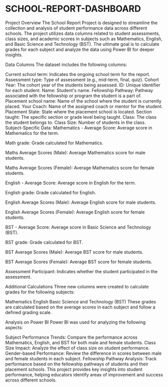 # SCHOOL-REPORT-DASHBOARD
Project Overview
The School Report Project is designed to streamline the collection and analysis of student performance data across different schools. The project utilizes data columns related to student assessments, class sizes, and academic scores in subjects such as Mathematics, English, and Basic Science and Technology (BST). The ultimate goal is to calculate grades for each subject and analyze the data using Power BI for deeper insights.

Data Columns
The dataset includes the following columns:

Current school term: Indicates the ongoing school term for the report.
Assessment type: Type of assessment (e.g., mid-term, final, quiz).
Cohort Year: The cohort year of the students being assessed.
ID: Unique identifier for each student.
Name: Student's name.
Fellowship Pathway: Pathway associated with the fellowship or program the student is a part of.
Placement school name: Name of the school where the student is currently placed.
Your Coach: Name of the assigned coach or mentor for the student.
Placement State: State where the placement school is located.
Section taught: The specific section or grade level being taught.
Class: The class the student belongs to.
Class Size: Number of students in the class.
Subject-Specific Data:
Mathematics - Average Score: Average score in Mathematics for the term.

Math grade: Grade calculated for Mathematics.

Maths Average Scores (Male): Average Mathematics score for male students.

Maths Average Scores (Female): Average Mathematics score for female students.

English - Average Score: Average score in English for the term.

English grade: Grade calculated for English.

English Average Scores (Male): Average English score for male students.

English Average Scores (Female): Average English score for female students.

BST - Average Score: Average score in Basic Science and Technology (BST).

BST grade: Grade calculated for BST.

BST Average Scores (Male): Average BST score for male students.

BST Average Scores (Female): Average BST score for female students.

Assessment Participant: Indicates whether the student participated in the assessment.

Additional Calculations
Three new columns were created to calculate grades for the following subjects:

Mathematics
English
Basic Science and Technology (BST)
These grades are calculated based on the average scores in each subject and follow a defined grading scale.

Analysis on Power BI
Power BI was used for analyzing the following aspects:

Subject Performance Trends: Compare the performance across Mathematics, English, and BST for both male and female students.
Class Size Impact: Analyze the effect of class size on student performance.
Gender-based Performance: Review the difference in scores between male and female students in each subject.
Fellowship Pathway Analysis: Track performance based on the fellowship pathways of students and their placement schools.
This project provides key insights into student performance, helping educators identify areas of improvement and success across different schools.
